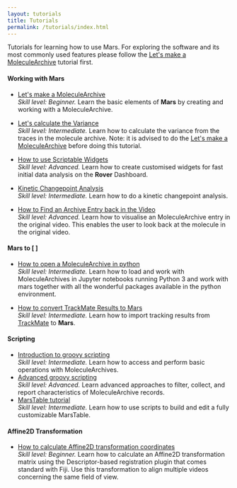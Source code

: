 ```yaml
---
layout: tutorials
title: Tutorials
permalink: /tutorials/index.html
---
```


Tutorials for learning how to use Mars. For exploring the software and its most commonly used features please follow the [Let's make a MoleculeArchive](https://duderstadt-lab.github.io/mars-docs/tutorials/workingwithmars/create-a-Molecule-Archive/) tutorial first.

#### Working with Mars
* [Let's make a MoleculeArchive](https://duderstadt-lab.github.io/mars-docs/tutorials/workingwithmars/create-a-Molecule-Archive/)  
  _Skill level: Beginner._ Learn the basic elements of **Mars** by creating and working with a MoleculeArchive.
* [Let's calculate the Variance](https://duderstadt-lab.github.io/mars-docs/tutorials/workingwithmars/calculate-var/)  
  _Skill level: Intermediate._  Learn how to calculate the variance from the traces in the molecule archive.
  Note: it is advised to do the [Let's make a MoleculeArchive](https://duderstadt-lab.github.io/mars-docs/tutorials/workingwithmars/create-a-Molecule-Archive/) before doing this tutorial.

* [How to use Scriptable Widgets](https://duderstadt-lab.github.io/mars-docs/tutorials/workingwithmars/scriptable-widgets)  
  _Skill level: Advanced._  Learn how to create customised widgets for fast initial data analysis on the **Rover** Dashboard.

* [Kinetic Changepoint Analysis](https://duderstadt-lab.github.io/mars-docs/tutorials/workingwithmars/kcpa)  
  _Skill level: Intermediate._  Learn how to do a kinetic changepoint analysis.

* [How to Find an Archive Entry back in the Video](https://duderstadt-lab.github.io/mars-docs/tutorials/workingwithmars/bdv/)  
  _Skill level: Advanced._  Learn how to visualise an MoleculeArchive entry in the original video. This enables the user to look back at the molecule in the original video.

#### Mars to [ ]
* [How to open a MoleculeArchive in python](https://duderstadt-lab.github.io/mars-docs/tutorials/marsto/open-a-Molecule-Archive-in-Python/)  
  _Skill level: Intermediate._  Learn how to load and work with MoleculeArchives in Jupyter notebooks running Python 3 and work with mars together with all the wonderful packages available in the python environment.

* [How to convert TrackMate Results to Mars](https://duderstadt-lab.github.io/mars-docs/tutorials/marsto/trackmate-to-mars)  
  _Skill level: Intermediate._  Learn how to import tracking results from [TrackMate](https://imagej.net/TrackMate) to **Mars**.


#### Scripting
* [Introduction to groovy scripting](https://duderstadt-lab.github.io/mars-docs/tutorials/scripting/introduction-to-groovy-scripting/)  
  _Skill level: Intermediate._ Learn how to access and perform basic operations with MoleculeArchives.
* [Advanced groovy scripting](https://duderstadt-lab.github.io/mars-docs/tutorials/scripting/advanced-groovy-scripting/)  
  _Skill level: Advanced._ Learn advanced approaches to filter, collect, and report characteristics of MoleculeArchive records.
* [MarsTable tutorial](marstable)  
  _Skill level: Intermediate._ Learn how to use scripts to build and edit a fully customizable MarsTable.


#### Affine2D Transformation
* [How to calculate Affine2D transformation coordinates](https://duderstadt-lab.github.io/mars-docs/tutorials/affine2D/HowToCalculateAffine2D/)  
  _Skill level: Beginner._ Learn how to calculate an Affine2D transformation matrix using the Descriptor-based registration plugin that comes standard with Fiji. Use this transformation to align multiple videos concerning the same field of view.
